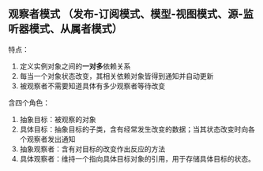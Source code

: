 ## 观察者模式 （发布-订阅模式、模型-视图模式、源-监听器模式、从属者模式）
特点：<br>
1. 定义实例对象之间的**一对多**依赖关系
2. 每当一个对象状态改变，其相关依赖对象皆得到通知并自动更新
3. 被观察者不需要知道具体有多少观察者等待改变

含四个角色：
1. 抽象目标：被观察的对象
2. 具体目标：抽象目标的子类，含有经常发生改变的数据；当其状态改变时向各个观察者发出通知
3. 抽象观察者：含有对目标的改变作出反应的方法
4. 具体观察者：维持一个指向具体目标对象的引用，用于存储具体目标的状态。